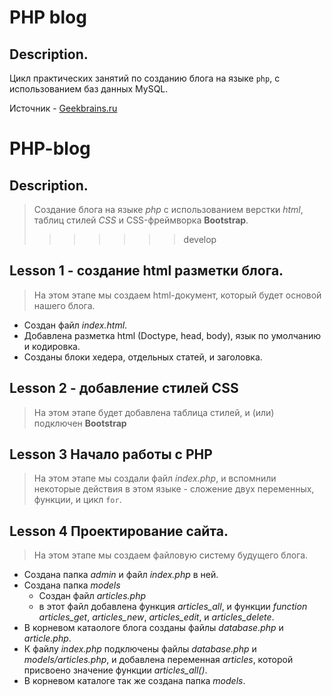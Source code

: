 

# PHP blog
## Description.
Цикл практических занятий по созданию блога на языке ```php```, с использованием баз данных MySQL.

Источник - [Geekbrains.ru](https://geekbrains.ru/chapters/928)

# PHP-blog
## Description.
> Создание блога на языке _php_ с использованием верстки _html_, таблиц стилей _CSS_ и CSS-фреймворка **Bootstrap**.
>>>>>>> develop
## Lesson 1 - создание html разметки блога.
> На этом этапе мы создаем html-документ, который будет основой нашего блога.
>
- Создан файл _index.html_.
- Добавлена разметка html (Doctype, head, body), язык по умолчанию и кодировка.
- Созданы блоки хедера, отдельных статей, и заголовка.

## Lesson 2 - добавление стилей CSS
> На этом этапе будет добавлена таблица стилей, и (или) подключен **Bootstrap**


## Lesson 3 Начало работы с PHP
> На этом этапе мы создали файл _index.php_, и вспомнили некоторые действия в этом языке - сложение двух переменных, функции, и цикл `for`.

## Lesson 4 Проектирование сайта.
> На этом этапе мы создаем файловую систему будущего блога.
- Создана папка _admin_ и файл _index.php_ в ней.
- Создана папка _models_
  - Создан файл _articles.php_
  - в этот файл добавлена функция _articles_all_, и функции _function articles_get_, _articles_new_, _articles_edit_, и _articles_delete_.
- В корневом катаологе блога созданы файлы _database.php_ и _article.php_.
- К файлу _index.php_ подключены файлы _database.php_ и _models/articles.php_, и добавлена переменная _articles_, которой присвоено значение функции _articles_all()_.
- В корневом каталоге так же создана папка _models_.

